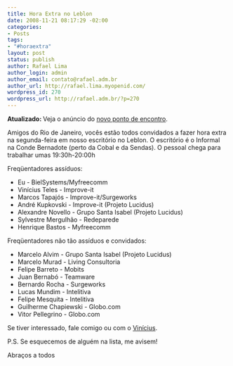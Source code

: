 ```yaml
---
title: Hora Extra no Leblon
date: 2008-11-21 08:17:29 -02:00
categories:
- Posts
tags:
- "#horaextra"
layout: post
status: publish
author: Rafael Lima
author_login: admin
author_email: contato@rafael.adm.br
author_url: http://rafael.lima.myopenid.com/
wordpress_id: 270
wordpress_url: http://rafael.adm.br/?p=270
---
```


<strong>Atualizado: </strong> Veja o an&uacute;ncio do <a href="http://rafael.adm.br/p/novo-ponto-de-encontro-do-hora-extra/">novo ponto de encontro</a>.

Amigos do Rio de Janeiro, voc&ecirc;s est&atilde;o todos convidados a fazer hora extra na segunda-feira em nosso escrit&oacute;rio no Leblon. O escrit&oacute;rio &eacute; o Informal na Conde Bernadote (perto da Cobal e da Sendas). O pessoal chega para trabalhar umas 19:30h-20:00h

Freq&uuml;entadores ass&iacute;duos:
<ul>
	<li>Eu - BielSystems/Myfreecomm</li>
	<li>Vin&iacute;cius Teles - Improve-it</li>
	<li>Marcos Tapaj&oacute;s - Improve-it/Surgeworks</li>
	<li>Andr&eacute; Kupkovski - Improve-it (Projeto Lucidus)</li>
	<li>Alexandre Novello - Grupo Santa Isabel (Projeto Lucidus)</li>
	<li>Sylvestre Mergulh&atilde;o - Redeparede</li>
	<li>Henrique Bastos - Myfreecomm</li>
</ul>
Freq&uuml;entadores n&atilde;o t&atilde;o ass&iacute;duos e convidados:
<ul>
	<li>Marcelo Alvim - Grupo Santa Isabel (Projeto Lucidus)</li>
	<li>Marcelo Murad - Living Consultoria</li>
	<li>Felipe Barreto - Mobits</li>
	<li>Juan Bernab&oacute; - Teamware</li>
	<li>Bernardo Rocha - Surgeworks</li>
	<li>Lucas Mundim - Intelitiva</li>
	<li>Felipe Mesquita - Intelitiva</li>
	<li>Guilherme Chapiewski - Globo.com</li>
	<li>Vitor Pellegrino - Globo.com</li>
</ul>
Se tiver interessado, fale comigo ou com o <a href="http://www.improveit.com.br/empresa/vinicius">Vin&iacute;cius</a>.

P.S. Se esquecemos de algu&eacute;m na lista, me avisem!

Abra&ccedil;os a todos
